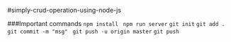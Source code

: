 #simply-crud-operation-using-node-js

###Important commands
`npm install `
`npm run server`
`git init`
`git add .`
`git commit -m "msg" `
`git push -u origin master`
`git push`
